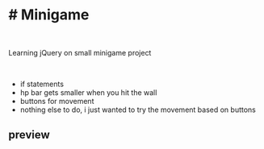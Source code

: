 <h1># Minigame</h1>
<br>
<p>Learning jQuery on small minigame project</p>
<br>
<ul>
  <li>if statements</li>
  <li>hp bar gets smaller when you hit the wall</li>
  <li>buttons for movement</li>
  <li>nothing else to do, i just wanted to try the movement based on buttons</li>
</ul>

<h2>preview</h2>



